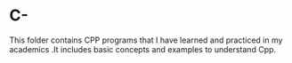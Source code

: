 # C-
This folder contains CPP programs that I have learned and practiced in my academics .It includes basic concepts and examples to understand Cpp.
